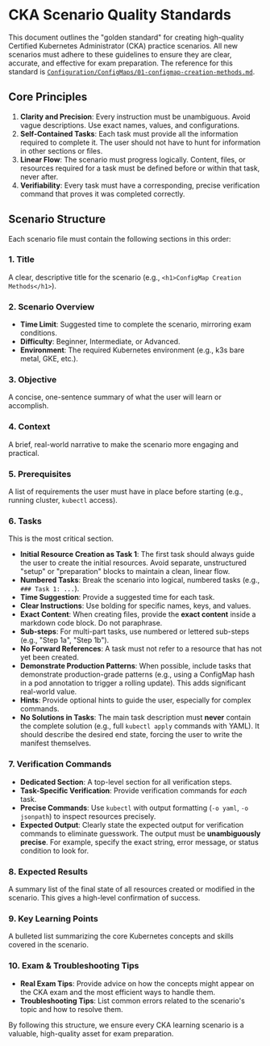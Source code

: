 # CKA Scenario Quality Standards

This document outlines the "golden standard" for creating high-quality Certified Kubernetes Administrator (CKA) practice scenarios. All new scenarios must adhere to these guidelines to ensure they are clear, accurate, and effective for exam preparation. The reference for this standard is [`Configuration/ConfigMaps/01-configmap-creation-methods.md`](Configuration/ConfigMaps/01-configmap-creation-methods.md:1).

## Core Principles

1.  **Clarity and Precision**: Every instruction must be unambiguous. Avoid vague descriptions. Use exact names, values, and configurations.
2.  **Self-Contained Tasks**: Each task must provide all the information required to complete it. The user should not have to hunt for information in other sections or files.
3.  **Linear Flow**: The scenario must progress logically. Content, files, or resources required for a task must be defined before or within that task, never after.
4.  **Verifiability**: Every task must have a corresponding, precise verification command that proves it was completed correctly.

## Scenario Structure

Each scenario file must contain the following sections in this order:

### 1. Title
A clear, descriptive title for the scenario (e.g., `<h1>ConfigMap Creation Methods</h1>`).

### 2. Scenario Overview
-   **Time Limit**: Suggested time to complete the scenario, mirroring exam conditions.
-   **Difficulty**: Beginner, Intermediate, or Advanced.
-   **Environment**: The required Kubernetes environment (e.g., k3s bare metal, GKE, etc.).

### 3. Objective
A concise, one-sentence summary of what the user will learn or accomplish.

### 4. Context
A brief, real-world narrative to make the scenario more engaging and practical.

### 5. Prerequisites
A list of requirements the user must have in place before starting (e.g., running cluster, `kubectl` access).

### 6. Tasks
This is the most critical section.
-   **Initial Resource Creation as Task 1**: The first task should always guide the user to create the initial resources. Avoid separate, unstructured "setup" or "preparation" blocks to maintain a clean, linear flow.
-   **Numbered Tasks**: Break the scenario into logical, numbered tasks (e.g., `### Task 1: ...`).
-   **Time Suggestion**: Provide a suggested time for each task.
-   **Clear Instructions**: Use bolding for specific names, keys, and values.
-   **Exact Content**: When creating files, provide the **exact content** inside a markdown code block. Do not paraphrase.
-   **Sub-steps**: For multi-part tasks, use numbered or lettered sub-steps (e.g., "Step 1a", "Step 1b").
-   **No Forward References**: A task must not refer to a resource that has not yet been created.
-   **Demonstrate Production Patterns**: When possible, include tasks that demonstrate production-grade patterns (e.g., using a ConfigMap hash in a pod annotation to trigger a rolling update). This adds significant real-world value.
-   **Hints**: Provide optional hints to guide the user, especially for complex commands.
-   **No Solutions in Tasks**: The main task description must **never** contain the complete solution (e.g., full `kubectl apply` commands with YAML). It should describe the desired end state, forcing the user to write the manifest themselves.

### 7. Verification Commands
-   **Dedicated Section**: A top-level section for all verification steps.
-   **Task-Specific Verification**: Provide verification commands for *each* task.
-   **Precise Commands**: Use `kubectl` with output formatting (`-o yaml`, `-o jsonpath`) to inspect resources precisely.
-   **Expected Output**: Clearly state the expected output for verification commands to eliminate guesswork. The output must be **unambiguously precise**. For example, specify the exact string, error message, or status condition to look for.

### 8. Expected Results
A summary list of the final state of all resources created or modified in the scenario. This gives a high-level confirmation of success.

### 9. Key Learning Points
A bulleted list summarizing the core Kubernetes concepts and skills covered in the scenario.

### 10. Exam & Troubleshooting Tips
-   **Real Exam Tips**: Provide advice on how the concepts might appear on the CKA exam and the most efficient ways to handle them.
-   **Troubleshooting Tips**: List common errors related to the scenario's topic and how to resolve them.

By following this structure, we ensure every CKA learning scenario is a valuable, high-quality asset for exam preparation.